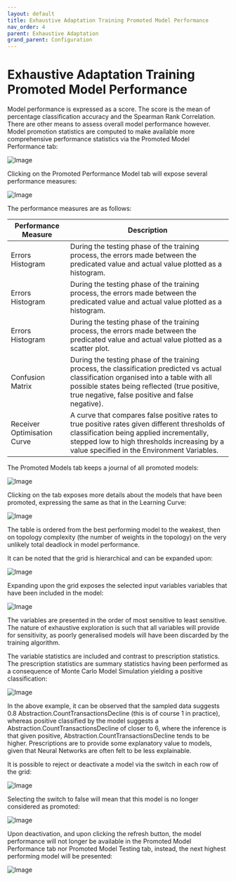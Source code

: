 ```yaml
---
layout: default
title: Exhaustive Adaptation Training Promoted Model Performance
nav_order: 4
parent: Exhaustive Adaptation
grand_parent: Configuration
---
```


# Exhaustive Adaptation Training Promoted Model Performance
Model performance is expressed as a score.  The score is the mean of percentage classification accuracy and the Spearman Rank Correlation.  There are other means to assess overall model performance however.  Model promotion statistics are computed to make available more comprehensive performance statistics via the Promoted Model Performance tab:

![Image](LocationOfPerformanceTab.png)

Clicking on the Promoted Performance Model tab will expose several performance measures:

![Image](ExposedPerformanceTab.png)

The performance measures are as follows:

| Performance Measure         | Description                                                                                                                                                                                                                                 |
|-----------------------------|---------------------------------------------------------------------------------------------------------------------------------------------------------------------------------------------------------------------------------------------|
| Errors Histogram            | During the testing phase of the training process,  the errors made between the predicated value and actual value plotted as a histogram.                                                                                                    |
| Errors Histogram            | During the testing phase of the training process,  the errors made between the predicated value and actual value plotted as a histogram.                                                                                                    |
| Errors Histogram            | During the testing phase of the training process,  the errors made between the predicated value and actual value plotted as a scatter plot.                                                                                                 |
| Confusion Matrix            | During the testing phase of the training process,  the classification predicted vs actual classification organised into a table with all possible states being reflected (true positive, true negative, false positive and false negative). |
| Receiver Optimisation Curve | A curve that compares false positive rates to true positive rates given different thresholds of classification being applied  incrementally,  stepped low to high thresholds increasing by a value specified in the Environment Variables.  |

The Promoted Models tab keeps a journal of all promoted models:

![Image](LocationOfPromotedModelsTab.png)

Clicking on the tab exposes more details about the models that have been promoted,  expressing the same as that in the Learning Curve:

![Image](TableOfPromotedModels.png)

The table is ordered from the best performing model to the weakest, then on topology complexity (the number of weights in the topology) on the very unlikely total deadlock in model performance.

It can be noted that the grid is hierarchical and can be expanded upon:

![Image](NoteExpandGrid.png)

Expanding upon the grid exposes the selected input variables variables that have been included in the model:

![Image](VariablesSelectedForModel.png)

The variables are presented in the order of most sensitive to least sensitive.  The nature of exhaustive exploration is such that all variables will provide for sensitivity, as poorly generalised models will have been discarded by the training algorithm.

The variable statistics are included and contrast to prescription statistics.  The prescription statistics are summary statistics having been performed as a consequence of Monte Carlo Model Simulation yielding a positive classification:

![Image](Contrast.png)

In the above example, it can be observed that the sampled data suggests 0.8 Abstraction.CountTransactionsDecline (this is of course 1 in practice), whereas positive classified by the model suggests a Abstraction.CountTransactionsDecline of closer to 6,  where the inference is that given positive, Abstraction.CountTransactionsDecline tends to be higher.  Prescriptions are to provide some explanatory value to models,  given that Neural Networks are often felt to be less explainable.

It is possible to reject or deactivate a model via the switch in each row of the grid:

![Image](LocationOfActiveSwitch.png)

Selecting the switch to false will mean that this model is no longer considered as promoted:

![Image](Deactivated.png)

Upon deactivation, and upon clicking the refresh button,  the model performance will not longer be available in the Promoted Model Performance tab nor Promoted Model Testing tab,  instead, the next highest performing model will be presented:

![Image](NextModelPerformance.png)